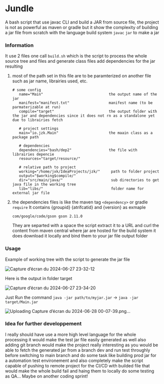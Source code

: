 # Jundle
A bash script that use javac CLI and build a JAR from source file, the project is not as powerful as maven or gradle
but it show the complexity of building a jar file from scratch with the language build system `javac` `jar` to make a jar

### Information
It use 2 files one call `build.sh` which is the script to process the whole source tree and files and generate class files add dependencies
for the jar resulting

1. most of the path set in this file are to be paramterized on another file such as jar name, librairies used, etc.
   ```
   # some config
      name="Main"                              the output name of the jar
      manifest="manifest.txt"                  manifest name (to be parmaterizable at run)
      compile="target"                         the output folder with the jar and dependencies since it does not rn as a standalone yet due to librairies fetch
      
      # project settings
      main="io.jzk.Main"                       the maain class as a package path
      
      # dependencies
      dependencies="bash/dep2"                 the file with librairies depencie
      resources="target/resource/" 
      
      # relative path to project
      working="/home/jxk/IdeaProjects/jzk/"     path to folder project
      output="$working$compile/"            
      dir="src/main/java/"                      sub directories to get java file in the working tree
      lib="libs/"                               folder name for external jar file
   ```
2. the dependencies files is like the maven tag `<dependency>` or gradle `require`
   It contains {groupid} {atrifcatid} and {version} as exmaple
   ```
   com/google/code/gson gson 2.11.0
   ```
   They are separted with a space the script extract it to a URL and curl the content from maven central where jar are hosted for the build system it does download it locally and bind them to your jar file output folder

### Usage
Example of working tree with the script to generate the jar file

![Capture d’écran du 2024-06-27 23-32-12](https://github.com/djayke/Jundle/assets/146222213/7f83747f-e059-4ff0-abe8-e039c40774d9)

Here is the output in folder target

![Capture d’écran du 2024-06-27 23-34-20](https://github.com/djayke/Jundle/assets/146222213/b095b65d-542c-4852-bee8-beac7b9fefe8)

Just Run the command
`java -jar path/to/myjar.jar` -> `java -jar target/Main.jar`

![Uploading Capture d’écran du 2024-06-28 00-07-39.png…]()


### Idea for further developpement
I really should have use a more high level language for the whole processing it would make the test jar file easily generated as well
also adding git branch would make the project really interesting as you would be able to fetch the generated jar from a branch dev and run test throughly before switching to main branch and do some task like building prod jar for a automation test environement and also completely make the script capable of pushing to remote project for the CI/CD with builded file that would make the whole build fail and haing them to locally do some testing as QA... Maybe on another coding sprint! 
